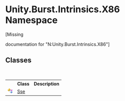 # Unity.Burst.Intrinsics.X86 Namespace
 

\[Missing <summary> documentation for "N:Unity.Burst.Intrinsics.X86"\]


## Classes
&nbsp;<table><tr><th></th><th>Class</th><th>Description</th></tr><tr><td>![Public class](media/pubclass.gif "Public class")</td><td><a href="92497378-0283-8a91-be40-acf76e32fe53.md">Sse</a></td><td /></tr></table>&nbsp;
